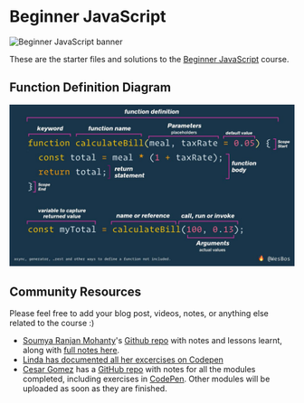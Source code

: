 # Beginner JavaScript

![Beginner JavaScript banner](https://res.cloudinary.com/wesbos/image/upload/v1574876851/BJS/BJS-Social-Share.png)

These are the starter files and solutions to the [Beginner JavaScript](https://BeginnerJavaScript.com) course.

## Function Definition Diagram

![Description of javaScript function](function-definition.jpg)

## Community Resources

Please feel free to add your blog post, videos, notes, or anything else related to the course :)

- [Soumya Ranjan Mohanty](https://github.com/geekysrm)'s [Github repo](https://github.com/geekysrm/javascript-notes) with notes and lessons learnt, along with [full notes here](https://notes.soumya.dev/javascript).
- [Linda has documented all her excercises on Codepen](https://twitter.com/lindakatcodes/status/1331702581220020225)
- [Cesar Gomez](https://github.com/CsarGomez) has a [GitHub repo](https://github.com/CsarGomez/beginnersJavascriptNotes) with notes for all the modules completed, including exercises in [CodePen](https://codepen.io/collection/XjJQYz). Other modules will be uploaded as soon as they are finished.
